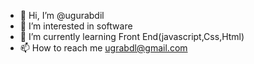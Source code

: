 - 👋 Hi, I’m @ugurabdil
- 👀 I’m interested in software
- 🌱 I’m currently learning Front End(javascript,Css,Html)
- 📫 How to reach me ugrabdl@gmail.com

<!---
ugurabdil/ugurabdil is a ✨ special ✨ repository because its `README.md` (this file) appears on your GitHub profile.
You can click the Preview link to take a look at your changes.
--->

